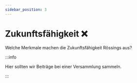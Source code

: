 ```yaml
---
sidebar_position: 3
---
```


# Zukunftsfähigkeit ❌

Welche Merkmale machen die Zukunftsfähigkeit Rössings aus?

:::info

Hier sollten wir Beiträge bei einer Versammlung sammeln.

:::
